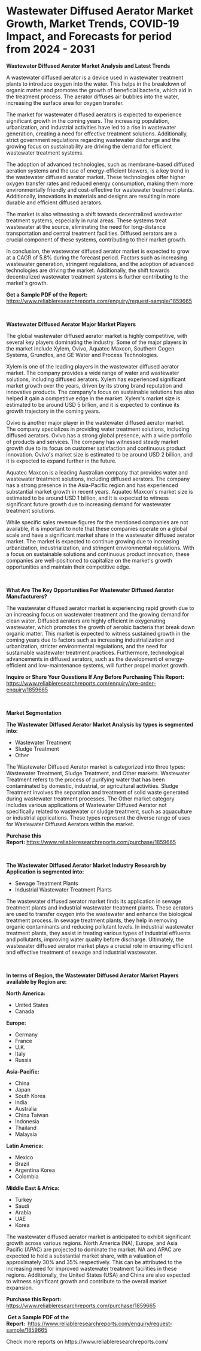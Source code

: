 <p><h1>Wastewater Diffused Aerator Market Growth, Market Trends, COVID-19 Impact, and Forecasts for period from 2024 - 2031</h1></p><p><strong>Wastewater Diffused Aerator Market Analysis and Latest Trends</strong></p>
<p><p>A wastewater diffused aerator is a device used in wastewater treatment plants to introduce oxygen into the water. This helps in the breakdown of organic matter and promotes the growth of beneficial bacteria, which aid in the treatment process. The aerator diffuses air bubbles into the water, increasing the surface area for oxygen transfer.</p><p>The market for wastewater diffused aerators is expected to experience significant growth in the coming years. The increasing population, urbanization, and industrial activities have led to a rise in wastewater generation, creating a need for effective treatment solutions. Additionally, strict government regulations regarding wastewater discharge and the growing focus on sustainability are driving the demand for efficient wastewater treatment systems.</p><p>The adoption of advanced technologies, such as membrane-based diffused aeration systems and the use of energy-efficient blowers, is a key trend in the wastewater diffused aerator market. These technologies offer higher oxygen transfer rates and reduced energy consumption, making them more environmentally friendly and cost-effective for wastewater treatment plants. Additionally, innovations in materials and designs are resulting in more durable and efficient diffused aerators.</p><p>The market is also witnessing a shift towards decentralized wastewater treatment systems, especially in rural areas. These systems treat wastewater at the source, eliminating the need for long-distance transportation and central treatment facilities. Diffused aerators are a crucial component of these systems, contributing to their market growth.</p><p>In conclusion, the wastewater diffused aerator market is expected to grow at a CAGR of 5.8% during the forecast period. Factors such as increasing wastewater generation, stringent regulations, and the adoption of advanced technologies are driving the market. Additionally, the shift towards decentralized wastewater treatment systems is further contributing to the market's growth.</p></p>
<p><strong>Get a Sample PDF of the Report:&nbsp;</strong> <a href="https://www.reliableresearchreports.com/enquiry/request-sample/1859665">https://www.reliableresearchreports.com/enquiry/request-sample/1859665</a></p>
<p>&nbsp;</p>
<p><strong>Wastewater Diffused Aerator Major Market Players</strong></p>
<p><p>The global wastewater diffused aerator market is highly competitive, with several key players dominating the industry. Some of the major players in the market include Xylem, Ovivo, Aquatec Maxcon, Southern Cogen Systems, Grundfos, and GE Water and Process Technologies.</p><p>Xylem is one of the leading players in the wastewater diffused aerator market. The company provides a wide range of water and wastewater solutions, including diffused aerators. Xylem has experienced significant market growth over the years, driven by its strong brand reputation and innovative products. The company's focus on sustainable solutions has also helped it gain a competitive edge in the market. Xylem's market size is estimated to be around USD 5 billion, and it is expected to continue its growth trajectory in the coming years.</p><p>Ovivo is another major player in the wastewater diffused aerator market. The company specializes in providing water treatment solutions, including diffused aerators. Ovivo has a strong global presence, with a wide portfolio of products and services. The company has witnessed steady market growth due to its focus on customer satisfaction and continuous product innovation. Ovivo's market size is estimated to be around USD 2 billion, and it is expected to expand further in the future.</p><p>Aquatec Maxcon is a leading Australian company that provides water and wastewater treatment solutions, including diffused aerators. The company has a strong presence in the Asia-Pacific region and has experienced substantial market growth in recent years. Aquatec Maxcon's market size is estimated to be around USD 1 billion, and it is expected to witness significant future growth due to increasing demand for wastewater treatment solutions.</p><p>While specific sales revenue figures for the mentioned companies are not available, it is important to note that these companies operate on a global scale and have a significant market share in the wastewater diffused aerator market. The market is expected to continue growing due to increasing urbanization, industrialization, and stringent environmental regulations. With a focus on sustainable solutions and continuous product innovation, these companies are well-positioned to capitalize on the market's growth opportunities and maintain their competitive edge.</p></p>
<p>&nbsp;</p>
<p><strong>What Are The Key Opportunities For Wastewater Diffused Aerator Manufacturers?</strong></p>
<p><p>The wastewater diffused aerator market is experiencing rapid growth due to an increasing focus on wastewater treatment and the growing demand for clean water. Diffused aerators are highly efficient in oxygenating wastewater, which promotes the growth of aerobic bacteria that break down organic matter. This market is expected to witness sustained growth in the coming years due to factors such as increasing industrialization and urbanization, stricter environmental regulations, and the need for sustainable wastewater treatment practices. Furthermore, technological advancements in diffused aerators, such as the development of energy-efficient and low-maintenance systems, will further propel market growth.</p></p>
<p><strong>Inquire or Share Your Questions If Any Before Purchasing This Report:</strong> <a href="https://www.reliableresearchreports.com/enquiry/pre-order-enquiry/1859665">https://www.reliableresearchreports.com/enquiry/pre-order-enquiry/1859665</a></p>
<p>&nbsp;</p>
<p><strong>Market Segmentation</strong></p>
<p><strong>The Wastewater Diffused Aerator Market Analysis by types is segmented into:</strong></p>
<p><ul><li>Wastewater Treatment</li><li>Sludge Treatment</li><li>Other</li></ul></p>
<p><p>The Wastewater Diffused Aerator market is categorized into three types: Wastewater Treatment, Sludge Treatment, and Other markets. Wastewater Treatment refers to the process of purifying water that has been contaminated by domestic, industrial, or agricultural activities. Sludge Treatment involves the separation and treatment of solid waste generated during wastewater treatment processes. The Other market category includes various applications of Wastewater Diffused Aerator not specifically related to wastewater or sludge treatment, such as aquaculture or industrial applications. These types represent the diverse range of uses for Wastewater Diffused Aerators within the market.</p></p>
<p><strong>Purchase this Report:&nbsp;</strong><a href="https://www.reliableresearchreports.com/purchase/1859665">https://www.reliableresearchreports.com/purchase/1859665</a></p>
<p>&nbsp;</p>
<p><strong>The Wastewater Diffused Aerator Market Industry Research by Application is segmented into:</strong></p>
<p><ul><li>Sewage Treatment Plants</li><li>Industrial Wastewater Treatment Plants</li></ul></p>
<p><p>The wastewater diffused aerator market finds its application in sewage treatment plants and industrial wastewater treatment plants. These aerators are used to transfer oxygen into the wastewater and enhance the biological treatment process. In sewage treatment plants, they help in removing organic contaminants and reducing pollutant levels. In industrial wastewater treatment plants, they assist in treating various types of industrial effluents and pollutants, improving water quality before discharge. Ultimately, the wastewater diffused aerator market plays a crucial role in ensuring efficient and effective treatment of sewage and industrial wastewater.</p></p>
<p>&nbsp;</p>
<p><strong>In terms of Region, the Wastewater Diffused Aerator Market Players available by Region are:</strong></p>
<p>
    <p> <strong> North America: </strong>
        <ul>
            <li>United States</li>
            <li>Canada</li>
        </ul>
        </p> 
    <p> <strong> Europe: </strong>
        <ul>
            <li>Germany</li>
            <li>France</li>
            <li>U.K.</li>
            <li>Italy</li>
            <li>Russia</li>
        </ul>
        </p> 
    <p> <strong> Asia-Pacific: </strong>
        <ul>
            <li>China</li>
            <li>Japan</li>
            <li>South Korea</li>
            <li>India</li>
            <li>Australia</li>
            <li>China Taiwan</li>
            <li>Indonesia</li>
            <li>Thailand</li>
            <li>Malaysia</li>
        </ul>
        </p> 
    <p> <strong> Latin America: </strong>
        <ul>
            <li>Mexico</li>
            <li>Brazil</li>
            <li>Argentina Korea</li>
            <li>Colombia</li>
        </ul>
        </p> 
    <p> <strong> Middle East & Africa: </strong>
        <ul>
            <li>Turkey</li>
            <li>Saudi</li>
            <li>Arabia</li>
            <li>UAE</li>
            <li>Korea</li>
        </ul>
    </p>
    </p>
<p><p>The wastewater diffused aerator market is anticipated to exhibit significant growth across various regions. North America (NA), Europe, and Asia Pacific (APAC) are projected to dominate the market. NA and APAC are expected to hold a substantial market share, with a valuation of approximately 30% and 35% respectively. This can be attributed to the increasing need for improved wastewater treatment facilities in these regions. Additionally, the United States (USA) and China are also expected to witness significant growth and contribute to the overall market expansion.</p></p>
<p><strong>Purchase this Report: </strong><a href="https://www.reliableresearchreports.com/purchase/1859665">https://www.reliableresearchreports.com/purchase/1859665</a></p>
<p>&nbsp;<strong>Get a Sample PDF of the Report:&nbsp;&nbsp;</strong><a href="https://www.reliableresearchreports.com/enquiry/request-sample/1859665">https://www.reliableresearchreports.com/enquiry/request-sample/1859665</a></p>
<p><strong></strong></p>
<p>Check more reports on https://www.reliableresearchreports.com/</p>